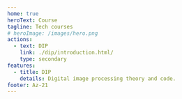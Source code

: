 ```yaml
---
home: true
heroText: Course
tagline: Tech courses
# heroImage: /images/hero.png
actions:
  - text: DIP
    link: ./dip/introduction.html/
    type: secondary
features:
  - title: DIP
    details: Digital image processing theory and code.
footer: Az-21
---
```

